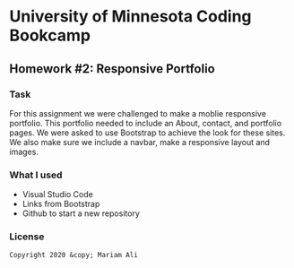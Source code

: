 # University of Minnesota Coding Bookcamp
## Homework #2: Responsive Portfolio 
### Task
For this assignment we were challenged to make a moblie responsive portfolio. This portfolio needed to include an About, contact, and portfolio pages. We were asked to use Bootstrap to achieve the look for these sites. We also make sure we include a navbar, make a responsive layout and images.

### What I used
 - Visual Studio Code
 - Links from Bootstrap
 - Github to start a new repository 
 
 ### License
 `Copyright 2020 &copy; Mariam Ali`
